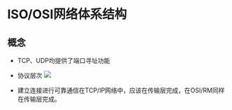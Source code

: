 # ISO/OSI网络体系结构
## 概念
* TCP、UDP均提供了端口寻址功能
* 协议层次
![](../../../../assets/img/协议层次.jpg)

* 建立连接进行可靠通信在TCP/IP网络中，应该在传输层完成，在OSI/RM同样在传输层完成。
